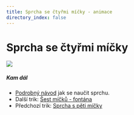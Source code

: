 ```yaml
---
title: Sprcha se čtyřmi míčky - animace
directory_index: false
---
```


# Sprcha se čtyřmi míčky

![](/animace/img/4-shower.gif)

##### Kam dál

- [Podrobný návod](/micky/4/sprcha.html "Podrobný textový návod jak se naučit sprchu.") jak se naučit sprchu.
- Další trik: [Šest míčků - fontána](6-fountain.html "Další trik Šest míčků - fontána")
- Předchozí trik: [Sprcha s pěti míčky](5-shower.html "Předchozí trik Sprcha s pěti míčky")

